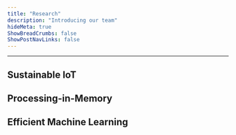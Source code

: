 ```yaml
---
title: "Research"
description: "Introducing our team"
hideMeta: true
ShowBreadCrumbs: false
ShowPostNavLinks: false
---
```

---
## Sustainable IoT

## Processing-in-Memory

## Efficient Machine Learning
